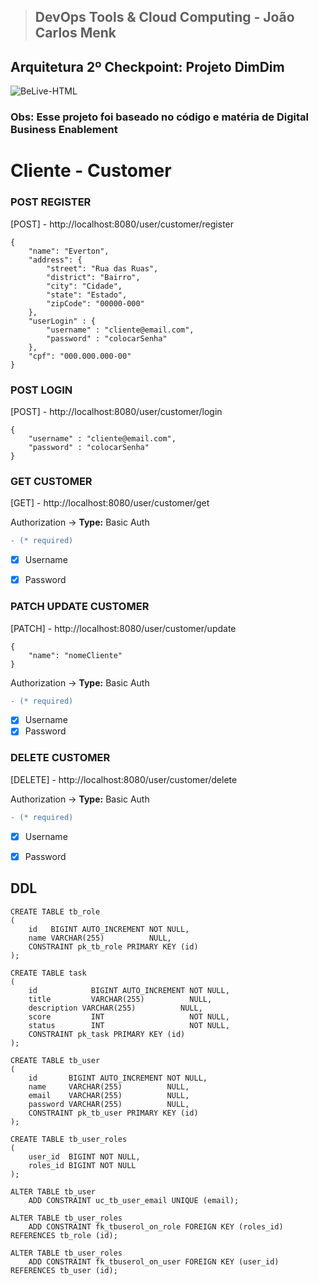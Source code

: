 > ## DevOps Tools & Cloud Computing - João Carlos Menk

## Arquitetura 2º Checkpoint: Projeto DimDim
<img align="center" alt="BeLive-HTML" src="https://i.imgur.com/5sSmpRf.png">

### Obs: Esse projeto foi baseado no código e matéria de Digital Business Enablement 

# Cliente - Customer
### POST REGISTER

[POST] - http://localhost:8080/user/customer/register
```
{
	"name": "Everton",
	"address": {
		"street": "Rua das Ruas",
		"district": "Bairro",
		"city": "Cidade",
		"state": "Estado",
		"zipCode": "00000-000"
	},
	"userLogin" : {
		"username" : "cliente@email.com",
		"password" : "colocarSenha"
	},
	"cpf": "000.000.000-00"
}
```

### POST LOGIN

[POST] - http://localhost:8080/user/customer/login
```
{
	"username" : "cliente@email.com",
	"password" : "colocarSenha"
}
```

### GET CUSTOMER

[GET] - http://localhost:8080/user/customer/get

Authorization -> **Type:** Basic Auth

```diff
- (* required)
```
- [x] Username
- [x] Password


### PATCH UPDATE CUSTOMER

[PATCH] - http://localhost:8080/user/customer/update
```
{
	"name": "nomeCliente"
}
```
Authorization -> **Type:** Basic Auth

```diff
- (* required)
```
- [x] Username
- [x] Password

### DELETE CUSTOMER

[DELETE] - http://localhost:8080/user/customer/delete

Authorization -> **Type:** Basic Auth

```diff
- (* required)
```
- [x] Username
- [x] Password


## DDL
```
CREATE TABLE tb_role
(
    id   BIGINT AUTO_INCREMENT NOT NULL,
    name VARCHAR(255)          NULL,
    CONSTRAINT pk_tb_role PRIMARY KEY (id)
);

CREATE TABLE task
(
    id            BIGINT AUTO_INCREMENT NOT NULL,
    title         VARCHAR(255)          NULL,
    description VARCHAR(255)          NULL,
    score         INT                   NOT NULL,
    status        INT                   NOT NULL,
    CONSTRAINT pk_task PRIMARY KEY (id)
);

CREATE TABLE tb_user
(
    id       BIGINT AUTO_INCREMENT NOT NULL,
    name     VARCHAR(255)          NULL,
    email    VARCHAR(255)          NULL,
    password VARCHAR(255)          NULL,
    CONSTRAINT pk_tb_user PRIMARY KEY (id)
);

CREATE TABLE tb_user_roles
(
    user_id  BIGINT NOT NULL,
    roles_id BIGINT NOT NULL
);

ALTER TABLE tb_user
    ADD CONSTRAINT uc_tb_user_email UNIQUE (email);

ALTER TABLE tb_user_roles
    ADD CONSTRAINT fk_tbuserol_on_role FOREIGN KEY (roles_id) REFERENCES tb_role (id);

ALTER TABLE tb_user_roles
    ADD CONSTRAINT fk_tbuserol_on_user FOREIGN KEY (user_id) REFERENCES tb_user (id);


```
